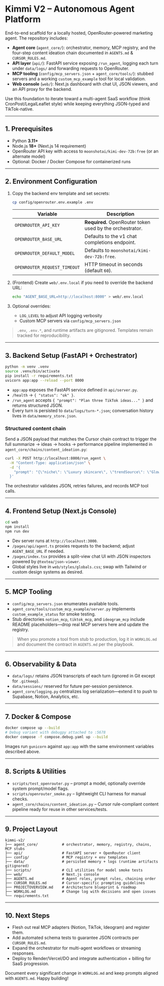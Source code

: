 # Kimmi V2 – Autonomous Agent Platform

End-to-end scaffold for a locally hosted, OpenRouter-powered marketing agent. The repository includes:

- **Agent core** (`agent_core/`): orchestrator, memory, MCP registry, and the four-step content ideation chain documented in `AGENTS.md` & `CURSOR_RULES.md`.
- **API layer** (`api/`): FastAPI service exposing `/run_agent`, logging each turn under `data/logs/` and forwarding requests to OpenRouter.
- **MCP tooling** (`config/mcp_servers.json` + `agent_core/tools/`): stubbed servers and a working `custom_mcp_example` tool for local validation.
- **Web console** (`web/`): Next.js dashboard with chat UI, JSON viewers, and an API proxy for the backend.

Use this foundation to iterate toward a multi-agent SaaS workflow (think CronPost/LegalLeaflet style) while keeping everything JSON-typed and TikTok-native.

---

## 1. Prerequisites

- Python **3.11+**
- Node.js **18+** (Next.js 14 requirement)
- OpenRouter API key with access to `moonshotai/kimi-dev-72b:free` (or an alternate model)
- Optional: Docker / Docker Compose for containerized runs

---

## 2. Environment Configuration

1. Copy the backend env template and set secrets:

   ```bash
   cp config/openrouter.env.example .env
   ```

   | Variable | Description |
   | --- | --- |
   | `OPENROUTER_API_KEY` | **Required.** OpenRouter token used by the orchestrator. |
   | `OPENROUTER_BASE_URL` | Defaults to the v1 chat completions endpoint. |
   | `OPENROUTER_DEFAULT_MODEL` | Defaults to `moonshotai/kimi-dev-72b:free`. |
   | `OPENROUTER_REQUEST_TIMEOUT` | HTTP timeout in seconds (default `60`). |

2. (Frontend) Create `web/.env.local` if you need to override the backend URL:

   ```bash
   echo "AGENT_BASE_URL=http://localhost:8000" > web/.env.local
   ```

3. Optional overrides:
   - `LOG_LEVEL` to adjust API logging verbosity
   - Custom MCP servers via `config/mcp_servers.json`

> `.env`, `.env.*`, and runtime artifacts are gitignored. Templates remain tracked for reproducibility.

---

## 3. Backend Setup (FastAPI + Orchestrator)

```bash
python -m venv .venv
source .venv/bin/activate
pip install -r requirements.txt
uvicorn app:app --reload --port 8000
```

- `app:app` exposes the FastAPI service defined in `api/server.py`.
- `/health` → `{ "status": "ok" }`.
- `/run_agent` accepts `{ "prompt": "Plan three TikTok ideas..." }` and returns structured JSON.
- Every turn is persisted to `data/logs/turn-*.json`; conversation history lives in `data/memory_store.json`.

### Structured content chain

Send a JSON payload that matches the Cursor chain contract to trigger the full summarize → ideas → hooks → performance pipeline implemented in `agent_core/chains/content_ideation.py`:

```bash
curl -X POST http://localhost:8000/run_agent \
  -H "Content-Type: application/json" \
  -d '{
    "prompt": "{\"niche\": \"Luxury skincare\", \"trendSource\": \"GlowTok\", \"notes\": \"Highlight enzyme masks\", \"style\": \"AIDA\", \"platform\": \"TikTok\"}"
  }'
```

The orchestrator validates JSON, retries failures, and records MCP tool calls.

---

## 4. Frontend Setup (Next.js Console)

```bash
cd web
npm install
npm run dev
```

- Dev server runs at `http://localhost:3000`.
- `/pages/api/agent.ts` proxies requests to the backend; adjust `AGENT_BASE_URL` if needed.
- `/pages/index.tsx` provides a split-view chat UI with JSON inspectors powered by `@textea/json-viewer`.
- Global styles live in `web/styles/globals.css`; swap with Tailwind or custom design systems as desired.

---

## 5. MCP Tooling

- `config/mcp_servers.json` enumerates available tools.
- `agent_core/tools/custom_mcp_example/server.py` implements `custom_example_status` for smoke testing.
- Stub directories `notion_mcp`, `tiktok_mcp`, and `ideogram_mcp` include README placeholders—drop real MCP servers here and update the registry.

> When you promote a tool from stub to production, log it in `WORKLOG.md` and document the contract in `AGENTS.md` per the playbook.

---

## 6. Observability & Data

- `data/logs/` retains JSON transcripts of each turn (ignored in Git except for `.gitkeep`).
- `data/sessions/` reserved for future per-session persistence.
- `agent_core/logging.py` centralizes log serialization—extend it to push to Supabase, Notion, Analytics, etc.

---

## 7. Docker & Compose

```bash
docker compose up --build
# Debug variant with debugpy attached to :5678
docker compose -f compose.debug.yaml up --build
```

Images run `gunicorn` against `app:app` with the same environment variables described above.

---

## 8. Scripts & Utilities

- `scripts/test_openrouter.py` – prompt a model, optionally override system prompt/model flags.
- `scripts/openrouter_smoke.py` – lightweight CLI harness for manual checks.
- `agent_core/chains/content_ideation.py` – Cursor rule-compliant content pipeline ready for reuse in other services/tests.

---

## 9. Project Layout

```
kimmi-v2/
├── agent_core/           # orchestrator, memory, registry, chains, MCP stubs
├── api/                  # FastAPI server + OpenRouter client
├── config/               # MCP registry + env templates
├── data/                 # persisted memory + logs (runtime artifacts gitignored)
├── scripts/              # CLI utilities for model smoke tests
├── web/                  # Next.js console
├── AGENTS.md             # Agent roles, prompt rules, chaining order
├── CURSOR_RULES.md       # Cursor-specific prompting guidelines
├── PROJECTOVERVIEW.md    # Architecture blueprint & roadmap
├── WORKLOG.md            # Change log with decisions and open issues
└── requirements.txt
```

---

## 10. Next Steps

- Flesh out real MCP adapters (Notion, TikTok, Ideogram) and register them.
- Add automated schema tests to guarantee JSON contracts per `CURSOR_RULES.md`.
- Expand the orchestrator for multi-agent workflows or streaming responses.
- Deploy to Render/Vercel/DO and integrate authentication + billing for SaaS progression.

Document every significant change in `WORKLOG.md` and keep prompts aligned with `AGENTS.md`. Happy building!
